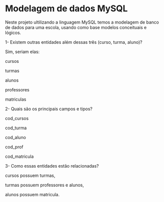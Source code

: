 # Modelagem de dados MySQL

 Neste projeto ultilizando a linguagem MySQL temos a modelagem de banco de dados para uma escola, usando como base modelos conceituais e lógicos.

1- Existem outras entidades além dessas três (curso, turma, aluno)?

Sim, seriam elas:

cursos

turmas

alunos

professores

matriculas

2- Quais são os principais campos e tipos?

cod_cursos

cod_turma

cod_aluno

cod_prof

cod_matricula

3- Como essas entidades estão relacionadas?

cursos possuem turmas,

turmas possuem professores e alunos,

alunos possuem matricula.
